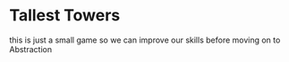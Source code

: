 # Tallest Towers
this is just a small game so we can improve our skills before moving on to Abstraction
